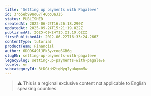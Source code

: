 ```yaml
---
title: 'Setting up payments with Pagaleve'
id: 3ro5eb99noG7T4QpoQaJI5
status: PUBLISHED
createdAt: 2022-06-22T16:26:18.290Z
updatedAt: 2025-09-24T15:21:19.022Z
publishedAt: 2025-09-24T15:21:19.022Z
firstPublishedAt: 2022-06-22T16:33:24.266Z
contentType: tutorial
productTeam: Financial
author: 6DODK49lJPk3yvcoe6GB6g
slugEN: setting-up-payments-with-pagaleve
legacySlug: setting-up-payments-with-pagaleve
locale: en
subcategoryId: 3tDGibM2tqMyqIyukqmmMw
---
```


> ⚠️ This is a regional exclusive content not applicable to English speaking countries.
